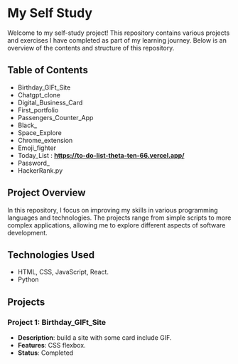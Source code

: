 # My Self Study

Welcome to my self-study project! This repository contains various projects and exercises I have completed as part of my learning journey. Below is an overview of the contents and structure of this repository.

## Table of Contents
- Birthday_GIFt_Site
- Chatgpt_clone
- Digital_Business_Card
- First_portfolio
- Passengers_Counter_App
- Black_
- Space_Explore
- Chrome_extension
- Emoji_fighter
- Today_List : **https://to-do-list-theta-ten-66.vercel.app/**
- Password_
- HackerRank.py

## Project Overview
In this repository, I focus on improving my skills in various programming languages and technologies. The projects range from simple scripts to more complex applications, allowing me to explore different aspects of software development.

## Technologies Used
- HTML, CSS, JavaScript, React.
- Python

## Projects
### Project 1: Birthday_GIFt_Site
- **Description**: build a site with some card include GIF.
- **Features**: CSS flexbox.
- **Status**: Completed
